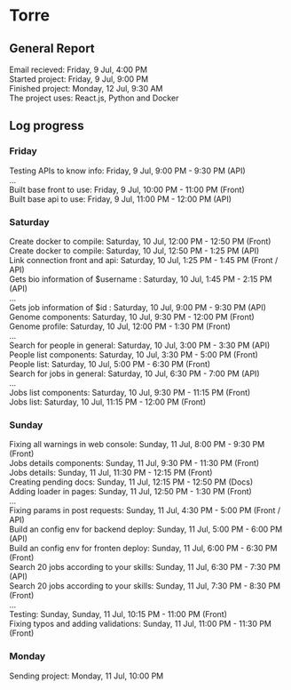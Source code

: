 # Torre
## General Report
Email recieved: Friday, 9 Jul, 4:00 PM<br />
Started project: Friday, 9 Jul, 9:00 PM<br />
Finished project: Monday, 12 Jul, 9:30 AM<br />
The project uses: React.js, Python and Docker
## Log progress
### Friday
Testing APIs to know info: Friday, 9 Jul, 9:00 PM - 9:30 PM (API)<br />
...<br />
Built base front to use: Friday, 9 Jul, 10:00 PM - 11:00 PM (Front)<br />
Built base api to use: Friday, 9 Jul, 11:00 PM - 12:00 PM (API)<br />

### Saturday
Create docker to compile: Saturday, 10 Jul, 12:00 PM - 12:50 PM (Front)<br />
Create docker to compile: Saturday, 10 Jul, 12:50 PM - 1:25 PM (API)<br />
Link connection front and api: Saturday, 10 Jul, 1:25 PM - 1:45 PM (Front / API)<br />
Gets bio information of $username : Saturday, 10 Jul, 1:45 PM - 2:15 PM (API)<br />
...<br />
Gets job information of $id : Saturday, 10 Jul, 9:00 PM - 9:30 PM (API)<br />
Genome components: Saturday, 10 Jul, 9:30 PM - 12:00 PM (Front)<br />
Genome profile: Saturday, 10 Jul, 12:00 PM - 1:30 PM (Front)<br />
...<br />
Search for people in general: Saturday, 10 Jul, 3:00 PM - 3:30 PM (API)<br />
People list components: Saturday, 10 Jul, 3:30 PM - 5:00 PM (Front)<br />
People list: Saturday, 10 Jul, 5:00 PM - 6:30 PM (Front)<br />
Search for jobs in general: Saturday, 10 Jul, 6:30 PM - 7:00 PM (API)<br />
...<br />
Jobs list components: Saturday, 10 Jul, 9:30 PM - 11:15 PM (Front)<br />
Jobs list: Saturday, 10 Jul, 11:15 PM - 12:00 PM (Front)<br />

### Sunday
Fixing all warnings in web console: Sunday, 11 Jul, 8:00 PM - 9:30 PM (Front)<br />
Jobs details components: Sunday, 11 Jul, 9:30 PM - 11:30 PM (Front)<br />
Jobs details: Sunday, 11 Jul, 11:30 PM - 12:15 PM (Front)<br />
Creating pending docs: Sunday, 11 Jul, 12:15 PM - 12:50 PM (Docs)<br />
Adding loader in pages: Sunday, 11 Jul, 12:50 PM - 1:30 PM (Front)<br />
...<br />
Fixing params in post requests: Sunday, 11 Jul, 4:30 PM - 5:00 PM (Front / API)<br />
Build an config env for backend deploy: Sunday, 11 Jul, 5:00 PM - 6:00 PM (API)<br />
Build an config env for fronten deploy: Sunday, 11 Jul, 6:00 PM - 6:30 PM (Front)<br />
Search 20 jobs according to your skills: Sunday, 11 Jul, 6:30 PM - 7:30 PM (API)<br />
Search 20 jobs according to your skills: Sunday, 11 Jul, 7:30 PM - 8:30 PM (Front)<br />
...<br />
Testing: Sunday, Sunday, 11 Jul, 10:15 PM - 11:00 PM (Front)<br />
Fixing typos and adding validations: Sunday, 11 Jul, 11:00 PM - 11:30 PM (Front)<br />

### Monday
Sending project: Monday, 11 Jul, 10:00 PM<br />

